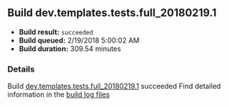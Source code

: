 ## Build dev.templates.tests.full_20180219.1
- **Build result:** `succeeded`
- **Build queued:** 2/19/2018 5:00:02 AM
- **Build duration:** 309.54 minutes
### Details
Build [dev.templates.tests.full_20180219.1](https://winappstudio.visualstudio.com/web/build.aspx?pcguid=a4ef43be-68ce-4195-a619-079b4d9834c2&builduri=vstfs%3a%2f%2f%2fBuild%2fBuild%2f25035) succeeded
Find detailed information in the [build log files](https://uwpctdiags.blob.core.windows.net/buildlogs/dev.templates.tests.full_20180219.1_logs.zip)
